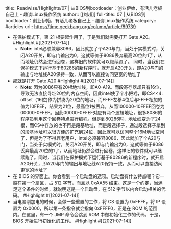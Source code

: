 title:: Readwise/Highlights/07 | 从BIOS到bootloader：创业伊始，有活儿老板自己上 - 趣谈Linux操作系统
author:: [[刘超]]
full-title:: 07 | 从BIOS到bootloader：创业伊始，有活儿老板自己上 - 趣谈Linux操作系统
category:: #articles
url:: https://time.geekbang.org/column/article/89739

- 在保护模式下，第 21 根要起作用了，于是我们就需要打开 Gate A20。 #Highlight #[[2021-07-14]]
	- **Note**: intel必须兼容8086，因此就加了个A20与门，当处于实模式时，关闭A20开关，即与门输出为0，这就等价于8086丢弃最高20位的1了，从而地址仍然会进行回卷，这样旧的软件就可以继续跑了。
	  同时，当我们在保护模式下运行基于80286的新程序时，就开启A20开关，即A20与门的输出与地址线A20保持一致，从而可以直接访问更宽的地址了
- 那就是打开 Gate A20 #Highlight #[[2021-07-14]]
	- **Note**: 因为8086只有20根地址线，即A0-A19。而段寄存器却只有16位，导致无法直接寻址20位的内存空间，因此intel使了个小把戏，即CS<<4: offset（16位)作为拼凑为20位的地址，而FFFF左移4位后与FFFF相加的值为10FFEF，结果为21位，最高位1被丢弃，从而100000-10FFEF回卷为00000-0FFEF。因此00000-0FFEF对应有两个逻辑地址，很多8086的程序员利用这个回卷特点进行编程。但是到80286时，地址线变为了24根，而CS中存放的也不再是段基地址，而是段选择子，通过段选择子拿到的段基地址可以很方便的扩充到24位，因此就可以访问整个16M地址空间了，但是为了不得罪老用户，intel必须兼容8086，因此就加了个A20与门，当处于实模式时，关闭A20开关，即与门输出为0，这就等价于8086丢弃最高20位的1了，从而地址仍然会进行回卷，这样旧的软件就可以继续跑了。同时，当我们在保护模式下运行基于80286的新程序时，就开启A20开关，即A20与门的输出与地址线A20保持一致，从而可以直接访问更宽的地址了
- 在 BIOS 的界面上。你会看到一个启动盘的选项。启动盘有什么特点呢？它一般在第一个扇区，占 512 字节，而且以 0xAA55 结束。这是一个约定，当满足这个条件的时候，就说明这是一个启动盘，在 512 字节以内会启动相关的代码。 #Highlight #[[2021-07-14]]
- 当电脑刚加电的时候，会做一些重置的工作，将 CS 设置为 0xFFFF，将 IP 设置为 0x0000，所以第一条指令就会指向 0xFFFF0，正是在 ROM 的范围内。在这里，有一个 JMP 命令会跳到 ROM 中做初始化工作的代码，于是，BIOS 开始进行初始化的工作。 #Highlight #[[2021-07-14]]